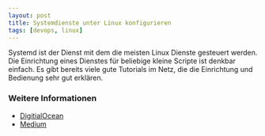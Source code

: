 ```yaml
---
layout: post
title: Systemdienste unter Linux konfigurieren
tags: [devops, linux]
---
```


Systemd ist der Dienst mit dem die meisten Linux Dienste gesteuert werden. Die Einrichtung eines Dienstes für beliebige kleine Scripte ist denkbar einfach. Es gibt bereits viele gute Tutorials im Netz, die die Einrichtung und Bedienung sehr gut erklären.

### Weitere Informationen

* [DigitialOcean](https://www.digitalocean.com/community/tutorials/how-to-use-systemctl-to-manage-systemd-services-and-units)
* [Medium](https://medium.com/@johannes_gehrs/getting-started-with-systemd-on-debian-jessie-e024758ca63d#.mp1n48urp)